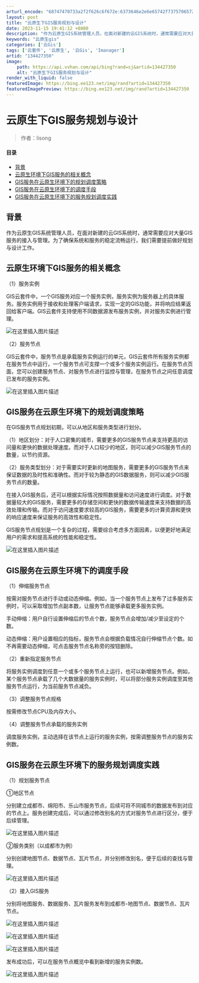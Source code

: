 ```yaml
---
arturl_encode: "68747470733a2f2f626c6f672e:6373646e2e6e65742f73757065726d6170737570706f72742f:61727469636c652f64657461696c732f313334343237333530"
layout: post
title: "云原生下GIS服务规划与设计"
date: 2023-11-15 19:41:12 +0800
description: "作为云原生GIS系统管理人员，在面对新建的云GIS系统时，通常需要应对大量GIS服务的接入与管理。为"
keywords: "云原生gis"
categories: ['云Gis']
tags: ['云套件', '云原生', '云Gis', 'Imanager']
artid: "134427350"
image:
    path: https://api.vvhan.com/api/bing?rand=sj&artid=134427350
    alt: "云原生下GIS服务规划与设计"
render_with_liquid: false
featuredImage: https://bing.ee123.net/img/rand?artid=134427350
featuredImagePreview: https://bing.ee123.net/img/rand?artid=134427350
---
```


# 云原生下GIS服务规划与设计

> 作者：lisong

#### 目录

* [背景](#_3)
* [云原生环境下GIS服务的相关概念](#GIS_5)
* [GIS服务在云原生环境下的规划调度策略](#GIS_12)
* [GIS服务在云原生环境下的调度手段](#GIS_19)
* [GIS服务在云原生环境下的服务规划调度实践](#GIS_30)

## 背景

作为云原生GIS系统管理人员，在面对新建的云GIS系统时，通常需要应对大量GIS服务的接入与管理。为了确保系统和服务的稳定流畅运行，我们需要提前做好规划与设计工作。

## 云原生环境下GIS服务的相关概念

（1）服务实例
  
GIS云套件中，一个GIS服务对应一个服务实例，服务实例为服务器上的具体服务。服务实例用于接收和处理客户端请求，实现一定的GIS功能，并将响应结果返回给客户端。GIS云套件支持使用不同数据源发布服务实例，并对服务实例进行管理。
  
![在这里插入图片描述](https://i-blog.csdnimg.cn/blog_migrate/a634857b41ae80b5ac18035ae488cb9e.png)
  
（2）服务节点
  
GIS云套件中，服务节点是承载服务实例运行的单元，GIS云套件所有服务实例都在服务节点中运行，一个服务节点可支撑一个或多个服务实例运行。在服务节点页面，您可以创建服务节点、对服务节点进行监控与管理，在服务节点之间任意调度已发布的服务实例。
  
![在这里插入图片描述](https://i-blog.csdnimg.cn/blog_migrate/3fbb881ef844e1db779852bed81ecc7f.png)

## GIS服务在云原生环境下的规划调度策略

在GIS服务节点规划初期，可以从地区和服务类型进行划分。
  
（1）地区划分：对于人口密集的城市，需要更多的GIS服务节点来支持更高的访问量和更快的数据处理速度。而对于人口较少的地区，则可以减少GIS服务节点的数量，以节约资源。
  
（2）服务类型划分：对于需要实时更新的地图服务，需要更多的GIS服务节点来保证数据的及时性和准确性。而对于较为静态的GIS数据服务，则可以减少GIS服务节点的数量。
  
在接入GIS服务后，还可以根据实际情况按照数据量和访问速度进行调度。对于数据量较大的GIS服务，需要更多的存储空间和更快的数据传输速度来支持数据的高效处理和传输。而对于访问速度要求较高的GIS服务，需要更多的计算资源和更快的响应速度来保证服务的高效性和稳定性。
  
GIS服务节点规划是一个复杂的过程，需要综合考虑多方面因素，以便更好地满足用户的需求和提高系统的性能和稳定性。
  
![在这里插入图片描述](https://i-blog.csdnimg.cn/blog_migrate/acc7f3fcf40def925c1a2ee7a731b64f.png)

## GIS服务在云原生环境下的调度手段

（1）伸缩服务节点
  
按需对服务节点进行手动或动态伸缩。例如，当一个服务节点上发布了过多服务实例时，可以采取增加节点副本数，让服务节点能够承载更多服务实例。
  
手动伸缩：用户自行设置伸缩后的节点个数，服务节点会增加/减少至设定的个数。
  
动态伸缩：用户设置相应的指标，服务节点会根据负载情况自行伸缩节点个数。如不再需要动态伸缩，可点击服务节点名称旁的按钮删除。
  
（2）重新指定服务节点
  
将服务实例调度到任意一个或多个服务节点上运行，也可以新增服务节点。例如，某个服务节点承载了几个大数据量的服务实例时，可以将部分服务实例调度至其他服务节点运行，为当前服务节点减负。
  
（3）调整服务节点规格
  
按需修改节点CPU及内存大小。
  
（4）调整服务节点承载的服务实例
  
调度服务实例，主动选择在该节点上运行的服务实例，按需调整服务节点的服务实例数。

## GIS服务在云原生环境下的服务规划调度实践

（1）规划服务节点
  
①地区节点
  
分别建立成都市、绵阳市、乐山市服务节点，后续可将不同城市的数据发布到对应的节点上。服务创建完成后，可以通过修改别名的方式对服务节点进行区分，便于后续管理。
  
![在这里插入图片描述](https://i-blog.csdnimg.cn/blog_migrate/075c4876fb135ae3730a245da05b1b14.png)

②服务类别（以成都市为例）
  
分别创建地图节点、数据节点、瓦片节点，并分别修改别名，便于后续的查找与管理。
  
![在这里插入图片描述](https://i-blog.csdnimg.cn/blog_migrate/6b3e066e77791b4c739f81de57a3e72f.png)
  
（2）接入GIS服务
  
分别将地图服务、数据服务、瓦片服务发布到成都市-地图节点、数据节点、瓦片节点。
  
![在这里插入图片描述](https://i-blog.csdnimg.cn/blog_migrate/64f0064264acc4ad486eb95d9e57c119.png)
  
![在这里插入图片描述](https://i-blog.csdnimg.cn/blog_migrate/4f29dc1e71107e3229d3c18f8167bf00.png)
  
![在这里插入图片描述](https://i-blog.csdnimg.cn/blog_migrate/601c7c3b1be9550a486da5485d8ec3bd.png)
  
发布成功后，可以在服务节点概览中看到新增的服务实例数。
  
![在这里插入图片描述](https://i-blog.csdnimg.cn/blog_migrate/ebdaffc8d2e7a2b90106cdb81bbcb754.png)